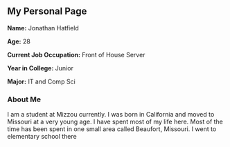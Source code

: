 ## My Personal Page

**Name:** Jonathan Hatfield

**Age:** 28

**Current Job Occupation:** Front of House Server

**Year in College:** Junior

**Major:** IT and Comp Sci

### About Me

I am a student at Mizzou currently. I was born in California and moved to Missouri at a very young age. I have spent most of my life here. Most of the time has been spent in one small area called Beaufort, Missouri. I went to elementary school there 